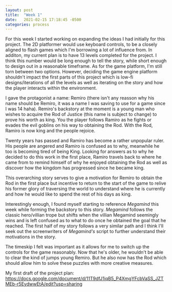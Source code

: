 ```yaml
---
layout: post
title:  "Week 1"
date:   2021-02-15 17:18:45 -0500
categories: process
---
```



For this week I started working on expanding the ideas I had initially for this project. The 2D platformer would use keyboard controls, to be a closely aligned to flash games which I'm borrowing a lot of influence from. In additon, my current plan is to have 13 levels completed for the project. I think this number would be long enough to tell the story, while short enough to design out in a reasonable timeframe. As for the game platform, I'm still torn between two options. However, deciding the game engine platform shouldn't impact the first parts of this project which is low-fi designs/iterations of all the levels as well as iterating on the story and how the player interacts within the environment.

I gave the protagonist a name: Remiro (there isn't any reasson why his name should be Remiro, it was a name I was saving to use for a game since I was 14 haha). Remiro's backstory at the moment is a young man who wishes to acquire the Rod of Justice (this name is subject to change) to prove his worth as king. You the player follows Ramiro as he fights or evades the evil goblins on his way to obtaining the Rod. With the Rod, Ramiro is now king and the people rejoice. 

Twenty years has passed and Ramiro has become a rather unpopular ruler. His people are angered and Ramiro is confused as to why, meanwhile he too is becoming tired of being King. Looking for answers as to why he decided to do this work in the first place, Ramiro travels back to where he came from to remind himself of why he enjoyed obtaining the Rod as well as discover how the kingdom has progressed since he became king.

This overarching story serves to give a motivation for Remiro to obtain the Rod in the first place but incentive to return to the start of the game to relive his former glory of traversing the world to understand where he is currently and how he would like to spend the rest of his days as king.

Interestingly enough, I found myself starting to reference *Megamind* this week while forming the backstory to this story. *Megamind* follows the classic hero/villian trope but shifts when the villian Megamind seemingly wins and is left confused as to what to do once he obtained the goal that he reached. The first half of my story follows a very similar path and I think I'll seek out the screenwriters of *Megamind's* script to further understand their motivations in the story.

The timeskip I felt was important as it allows for me to switch up the controls for the game reasonably. Now that he's older, he wouldn't be able to clear the  kind of jumps young Remiro. But he also now has the Rod which should allow him to solve these puzzles with more creative measures. 

My first draft of the project plan: <https://docs.google.com/document/d/11T9dfJ1iqB5_P4XmgYFcbVaSS_JZTMEb-r5EydwwEtA/edit?usp=sharing>

